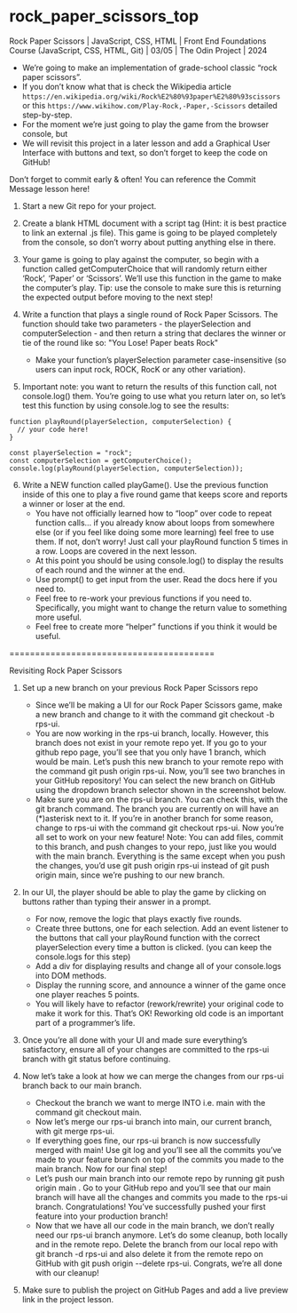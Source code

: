 # rock_paper_scissors_top
Rock Paper Scissors | JavaScript, CSS, HTML | Front End Foundations Course (JavaScript, CSS, HTML, Git) | 03/05 | The Odin Project | 2024

- We’re going to make an implementation of grade-school classic “rock paper scissors”.
- If you don’t know what that is check the Wikipedia article `https://en.wikipedia.org/wiki/Rock%E2%80%93paper%E2%80%93scissors` or this `https://www.wikihow.com/Play-Rock,-Paper,-Scissors` detailed step-by-step.
- For the moment we’re just going to play the game from the browser console, but
- We will revisit this project in a later lesson and add a Graphical User Interface with buttons and text, so don’t forget to keep the code on GitHub!

Don’t forget to commit early & often! You can reference the Commit Message lesson here!

1. Start a new Git repo for your project.

2. Create a blank HTML document with a script tag (Hint: it is best practice to link an external .js file). This game is going to be played completely from the console, so don’t worry about putting anything else in there.

3. Your game is going to play against the computer, so begin with a function called getComputerChoice that will randomly return either ‘Rock’, ‘Paper’ or ‘Scissors’. We’ll use this function in the game to make the computer’s play. Tip: use the console to make sure this is returning the expected output before moving to the next step!

4. Write a function that plays a single round of Rock Paper Scissors. The function should take two parameters - the playerSelection and computerSelection - and then return a string that declares the winner or tie of the round like so: "You Lose! Paper beats Rock"
	- Make your function’s playerSelection parameter case-insensitive (so users can input rock, ROCK, RocK or any other variation).

5. Important note: you want to return the results of this function call, not console.log() them. You’re going to use what you return later on, so let’s test this function by using console.log to see the results:

```
function playRound(playerSelection, computerSelection) {
  // your code here!
}

const playerSelection = "rock";
const computerSelection = getComputerChoice();
console.log(playRound(playerSelection, computerSelection));
```

6. Write a NEW function called playGame(). Use the previous function inside of this one to play a five round game that keeps score and reports a winner or loser at the end.
	- You have not officially learned how to “loop” over code to repeat function calls… if you already know about loops from somewhere else (or if you feel like doing some more learning) feel free to use them. If not, don’t worry! Just call your playRound function 5 times in a row. Loops are covered in the next lesson.
	- At this point you should be using console.log() to display the results of each round and the winner at the end.
	- Use prompt() to get input from the user. Read the docs here if you need to.
	- Feel free to re-work your previous functions if you need to. Specifically, you might want to change the return value to something more useful.
	- Feel free to create more “helper” functions if you think it would be useful.

========================================

Revisiting Rock Paper Scissors

1. Set up a new branch on your previous Rock Paper Scissors repo
	- Since we’ll be making a UI for our Rock Paper Scissors game, make a new branch and change to it with the command git checkout -b rps-ui.
	- You are now working in the rps-ui branch, locally. However, this branch does not exist in your remote repo yet. If you go to your github repo page, you’ll see that you only have 1 branch, which would be main. Let’s push this new branch to your remote repo with the command git push origin rps-ui. Now, you’ll see two branches in your GitHub repository! You can select the new branch on GitHub using the dropdown branch selector shown in the screenshot below.
	- Make sure you are on the rps-ui branch. You can check this, with the git branch command. The branch you are currently on will have an (*)asterisk next to it. If you’re in another branch for some reason, change to rps-ui with the command git checkout rps-ui. Now you’re all set to work on your new feature! Note: You can add files, commit to this branch, and push changes to your repo, just like you would with the main branch. Everything is the same except when you push the changes, you’d use git push origin rps-ui instead of git push origin main, since we’re pushing to our new branch.

2. In our UI, the player should be able to play the game by clicking on buttons rather than typing their answer in a prompt.
	- For now, remove the logic that plays exactly five rounds.
	- Create three buttons, one for each selection. Add an event listener to the buttons that call your playRound function with the correct playerSelection every time a button is clicked. (you can keep the console.logs for this step)
	- Add a div for displaying results and change all of your console.logs into DOM methods.
	- Display the running score, and announce a winner of the game once one player reaches 5 points.
	- You will likely have to refactor (rework/rewrite) your original code to make it work for this. That’s OK! Reworking old code is an important part of a programmer’s life.

3. Once you’re all done with your UI and made sure everything’s satisfactory, ensure all of your changes are committed to the rps-ui branch with git status before continuing.

4. Now let’s take a look at how we can merge the changes from our rps-ui branch back to our main branch.
	- Checkout the branch we want to merge INTO i.e. main with the command git checkout main.
	- Now let’s merge our rps-ui branch into main, our current branch, with git merge rps-ui.
	- If everything goes fine, our rps-ui branch is now successfully merged with main! Use git log and you’ll see all the commits you’ve made to your feature branch on top of the commits you made to the main branch. Now for our final step!
	- Let’s push our main branch into our remote repo by running git push origin main . Go to your GitHub repo and you’ll see that our main branch will have all the changes and commits you made to the rps-ui branch. Congratulations! You’ve successfully pushed your first feature into your production branch!
	- Now that we have all our code in the main branch, we don’t really need our rps-ui branch anymore. Let’s do some cleanup, both locally and in the remote repo. Delete the branch from our local repo with git branch -d rps-ui and also delete it from the remote repo on GitHub with git push origin --delete rps-ui. Congrats, we’re all done with our cleanup!

5. Make sure to publish the project on GitHub Pages and add a live preview link in the project lesson.
